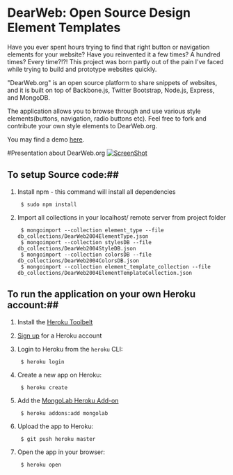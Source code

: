 # DearWeb: Open Source Design Element Templates #

Have you ever spent hours trying to find that right button or navigation elements for your website? Have you reinvented it a few times? A hundred times? Every time?!?! This project was born partly out of the pain I've faced while trying to build and prototype websites quickly.

"DearWeb.org" is an open source platform to share snippets of websites, and it is built on top of Backbone.js, Twitter Bootstrap, Node.js, Express, and MongoDB.

The application allows you to browse through and use various style elements(buttons, navigation, radio buttons etc). Feel free to fork and contribute your own style elements to DearWeb.org.

You may find a demo [here](http://dearweb.herokuapp.com/#/elements).


#Presentation about DearWeb.org
[![ScreenShot](https://raw.github.com/ermauliks/dearweb.org/master/public/img/video.png)](http://y2u.be/jOrzO0V0o7s)

## To setup Source code:##

1. Install npm - this command will install all dependencies
		
		$ sudo npm install

2. Import all collections in your localhost/ remote server from project folder

		$ mongoimport --collection element_type --file db_collections/DearWeb2004ElementType.json
		$ mongoimport --collection stylesDB --file db_collections/DearWeb2004StyleDB.json
		$ mongoimport --collection colorsDB --file db_collections/DearWeb2004ColorsDB.json
		$ mongoimport --collection element_template_collection --file db_collections/DearWeb2004ElementTemplateCollection.json


## To run the application on your own Heroku account:##

1. Install the [Heroku Toolbelt](http://toolbelt.heroku.com)

2. [Sign up](http://heroku.com/signup) for a Heroku account

3. Login to Heroku from the `heroku` CLI:

        $ heroku login

4. Create a new app on Heroku:

        $ heroku create

5. Add the [MongoLab Heroku Add-on](http://addons.heroku.com/mongolab)

        $ heroku addons:add mongolab

6. Upload the app to Heroku:

        $ git push heroku master

7. Open the app in your browser:

        $ heroku open

